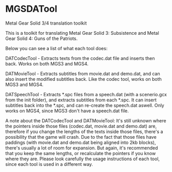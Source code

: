 # MGSDATool
Metal Gear Solid 3/4 translation toolkit

This is a toolkit for translating Metal Gear Solid 3: Subsistence and Metal Gear Solid 4: Guns of the Patriots.

Below you can see a list of what each tool does:

DATCodecTool - Extracts texts from the codec.dat file and inserts then back. Works on both MGS3 and MGS4.

DATMovieTool - Extracts subtitles from movie.dat and demo.dat, and can also insert the modified subtitles back. Like the codec tool, works on both MGS3 and MGS4.

DATSpeechTool - Extracts *.spc files from a speech.dat (with a scenerio.gcx from the init folder), and extracts subtitles from each *.spc. It can insert subtitles back into the *.spc, and can re-create the speech.dat aswell. Only works on MGS4, since MGS3 don't have a speech.dat file.


A note about the DATCodecTool and DATMovieTool: It's still unknown where the pointers inside those files (codec.dat, movie.dat and demo.dat) are, therefore if you change the lengths of the texts inside those files, there's a possibility that the game will crash. Due to the fact that those files have paddings (with movie.dat and demo.dat being aligned into 2kb blocks), there's usually a lot of room for expansion. But again, it's recommended that you keep the same lengths, or recalculate the pointers if you know where they are.
Please look carefully the usage instructions of each tool, since each tool is used in a different way.
